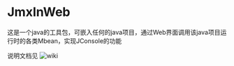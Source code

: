 # JmxInWeb
这是一个java的工具包，可嵌入任何的java项目，通过Web界面调用该java项目运行时的各类Mbean，实现JConsole的功能

说明文档见 ![wiki](wiki/)

